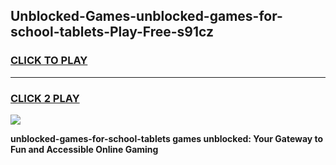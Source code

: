 
## Unblocked-Games-unblocked-games-for-school-tablets-Play-Free-s91cz
<h3>
<a href="https://premium76.site?title=unblocked-games-for-school-tablets&ref=23A">CLICK TO PLAY</a></h3>
<hr>

<h3>
<a href="https://premium76.site?title=unblocked-games-for-school-tablets&ref=23A">CLICK 2 PLAY</a>
  
</h3>

<a href="https://premium76.site?title=unblocked-games-for-school-tablets&ref=23A"><img src="https://clearcache.store/games.png"></a>


**unblocked-games-for-school-tablets games unblocked: Your Gateway to Fun and Accessible Online Gaming**
